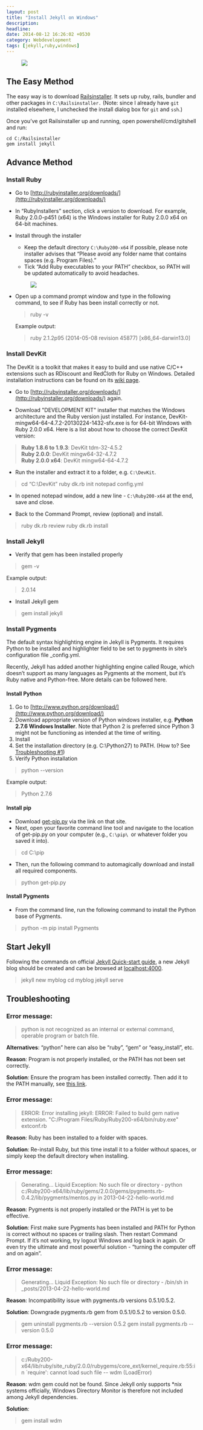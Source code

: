 ```yaml
---
layout: post
title: "Install Jekyll on Windows"
description: 
headline: 
date: 2014-08-12 16:26:02 +0530
category: Webdevelopment
tags: [jekyll,ruby,windows]
---
```


<figure>
	<img src="jekyll.jpg">
</figure>

## The Easy Method

The easy way is to download [Railsinstaller](http://railsinstaller.org/). It sets up ruby, rails, bundler and other packages in <code>C:\Railsinstaller.</code> (Note: since I already have <code>git</code> installed elsewhere, I unchecked the install dialog box for <code>git</code> and <code>ssh</code>.) 

Once you’ve got Railsinstaller up and running, open powershell/cmd/gitshell and run:

```
cd C:/Railsinstaller 
gem install jekyll
```

## Advance Method

### Install Ruby

* Go to [http://rubyinstaller.org/downloads/](http://rubyinstaller.org/downloads/)

* In “RubyInstallers” section, click a version to download.
For example, Ruby 2.0.0-p451 (x64) is the Windows installer for Ruby 2.0.0 x64 on 64-bit machines.

* Install through the installer
	* Keep the default directory <code>C:\Ruby200-x64</code> if possible, please note installer advises that “Please avoid any folder name that contains spaces (e.g. Program Files).”
	* Tick “Add Ruby executables to your PATH” checkbox, so PATH will be updated automatically to avoid headaches.
	<figure><img src="ruby.png"></figure>

* Open up a command prompt window and type in the following command, to see if Ruby has been install correctly or not.

   >ruby -v

   Example output:

   >ruby 2.1.2p95 (2014-05-08 revision 45877) [x86_64-darwin13.0]

### Install DevKit

The DevKit is a toolkit that makes it easy to build and use native C/C++ extensions such as RDiscount and RedCloth for Ruby on Windows. Detailed installation instructions can be found on its [wiki page](https://github.com/oneclick/rubyinstaller/wiki/Development-Kit#installation-instructions).

* Go to [http://rubyinstaller.org/downloads/](http://rubyinstaller.org/downloads/) again.

* Download "DEVELOPMENT KIT" installer that matches the Windows architecture and the Ruby version just installed.
For instance, DevKit-mingw64-64-4.7.2-20130224-1432-sfx.exe is for 64-bit Windows with Ruby 2.0.0 x64.
Here is a list about how to choose the correct DevKit version:

> **Ruby 1.8.6 to 1.9.3**: DevKit tdm-32-4.5.2<br />
> **Ruby 2.0.0**: DevKit mingw64-32-4.7.2<br />
> **Ruby 2.0.0 x64**: DevKit mingw64-64-4.7.2

* Run the installer and extract it to a folder, e.g. `C:\DevKit`.

> cd “C:\DevKit”
> ruby dk.rb init
> notepad config.yml

* In opened notepad window, add a new line - `C:\Ruby200-x64` at the end, save and close.

* Back to the Command Prompt, review (optional) and install.

>ruby dk.rb review
>ruby dk.rb install

### Install Jekyll

* Verify that gem has been installed properly

>gem -v

Example output:

>2.0.14

* Install Jekyll gem

>gem install jekyll

### Install Pygments

The default syntax highlighting engine in Jekyll is Pygments. It requires Python to be installed and highlighter field to be set to pygments in site’s configuration file _config.yml.

Recently, Jekyll has added another highlighting engine called Rouge, which doesn’t support as many languages as Pygments at the moment, but it’s Ruby native and Python-free. More details can be followed here.

#### Install Python

1. Go to [http://www.python.org/download/](http://www.python.org/download/)
2. Download appropriate version of Python windows installer, e.g. **Python 2.7.6 Windows Installer**. Note that Python 2 is preferred since Python 3 might not be functioning as intended at the time of writing.
3. Install
4. Set the installation directory (e.g. C:\Python27) to PATH. (How to? See [Troubleshooting #1](#troubleshooting))
5. Verify Python installation

> python \--version

Example output:

> Python 2.7.6

#### Install pip

* Download [get-pip.py](https://bootstrap.pypa.io/get-pip.py) via the link on that site.
* Next, open your favorite command line tool and navigate to the location of get-pip.py on your computer (e.g., `C:\pip\ `or whatever folder you saved it into).

>cd C:\pip

* Then, run the following command to automagically download and install all required components.

>python get-pip.py

#### Install Pygments

* From the command line, run the following command to install the Python base of Pygments. 

>python -m pip install Pygments

## Start Jekyll

Following the commands on official [Jekyll Quick-start guide](http://jekyllrb.com/docs/quickstart/), a new Jekyll blog should be created and can be browsed at [localhost:4000](http://localhost:4000/).

>jekyll new myblog
>cd myblog
>jekyll serve

## Troubleshooting

### Error message:

>python is not recognized as an internal or external command, operable program or batch file.

**Alternatives**: “python” here can also be “ruby”, “gem” or “easy_install”, etc.

**Reason**: Program is not properly installed, or the PATH has not been set correctly.

**Solution**: Ensure the program has been installed correctly. Then add it to the PATH manually, see [this link](http://stackoverflow.com/questions/6318156/adding-python-path-on-windows-7/6318188#6318188).

### Error message:

>ERROR:  Error installing jekyll:
>ERROR: Failed to build gem native extension.
>"C:/Program Files/Ruby/Ruby200-x64/bin/ruby.exe" extconf.rb

**Reason**: Ruby has been installed to a folder with spaces.

**Solution**: Re-install Ruby, but this time install it to a folder without spaces, or simply keep the default directory when installing.

### Error message:

>Generating... Liquid Exception: No such file or directory - python c:/Ruby200-x64/lib/ruby/gems/2.0.0/gems/pygments.rb-0.4.2/lib/pygments/mentos.py in 2013-04-22-hello-world.md

**Reason**: Pygments is not properly installed or the PATH is yet to be effective.

**Solution**: First make sure Pygments has been installed and PATH for Python is correct without no spaces or trailing slash. Then restart Command Prompt. If it’s not working, try logout Windows and log back in again. Or even try the ultimate and most powerful solution - “turning the computer off and on again”.

### Error message:

>Generating... Liquid Exception: No such file or directory - /bin/sh in _posts/2013-04-22-hello-world.md

**Reason**: Incompatibility issue with pygments.rb versions 0.5.1/0.5.2.

**Solution**: Downgrade pygments.rb gem from 0.5.1/0.5.2 to version 0.5.0.

>gem uninstall pygments.rb --version 0.5.2
>gem install pygments.rb --version 0.5.0

### Error message:

>c:/Ruby200-x64/lib/ruby/site_ruby/2.0.0/rubygems/core_ext/kernel_require.rb:55:in `require': cannot load such file -- wdm (LoadError)

**Reason**: wdm gem could not be found. Since Jekyll only supports *nix systems officially, Windows Directory Monitor is therefore not included among Jekyll dependencies.

**Solution**:

>gem install wdm
